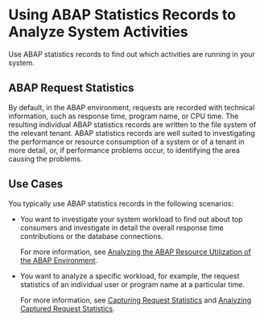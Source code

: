 <!-- loio02a09ca79c63481c8d8823dcaa89cee7 -->

# Using ABAP Statistics Records to Analyze System Activities

Use ABAP statistics records to find out which activities are running in your system.



<a name="loio02a09ca79c63481c8d8823dcaa89cee7__section_wqg_q2z_jqb"/>

## ABAP Request Statistics

By default, in the ABAP environment, requests are recorded with technical information, such as response time, program name, or CPU time. The resulting individual ABAP statistics records are written to the file system of the relevant tenant. ABAP statistics records are well suited to investigating the performance or resource consumption of a system or of a tenant in more detail, or, if performance problems occur, to identifying the area causing the problems.



<a name="loio02a09ca79c63481c8d8823dcaa89cee7__section_ob2_bfz_jqb"/>

## Use Cases

You typically use ABAP statistics records in the following scenarios:

-   You want to investigate your system workload to find out about top consumers and investigate in detail the overall response time contributions or the database connections.

    For more information, see [Analyzing the ABAP Resource Utilization of the ABAP Environment](analyzing-the-abap-resource-utilization-of-the-abap-environment-c54ec5e.md).

-   You want to analyze a specific workload, for example, the request statistics of an individual user or program name at a particular time.

    For more information, see [Capturing Request Statistics](capturing-request-statistics-e86943a.md) and [Analyzing Captured Request Statistics](analyzing-captured-request-statistics-af3e856.md).


